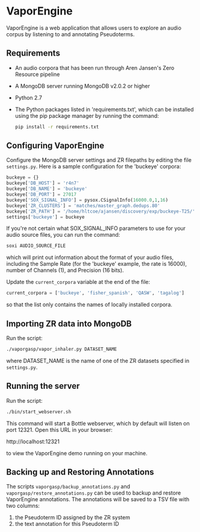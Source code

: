 VaporEngine
===========

VaporEngine is a web application that allows users to explore an audio
corpus by listening to and annotating Pseudoterms.


Requirements
------------

* An audio corpora that has been run through Aren Jansen's Zero Resource pipeline
* A MongoDB server running MongoDB v2.0.2 or higher
* Python 2.7
* The Python packages listed in 'requirements.txt', which can be installed
  using the pip package manager by running the command:

    ```bash
    pip install -r requirements.txt
    ```


Configuring VaporEngine
-----------------------

Configure the MongoDB server settings and ZR filepaths by editing the
file ```settings.py```.  Here is a sample configuration for the
'buckeye' corpora:

```python
buckeye = {}
buckeye['DB_HOST'] = 'r4n7'
buckeye['DB_NAME'] = 'buckeye'
buckeye['DB_PORT'] = 27017
buckeye['SOX_SIGNAL_INFO'] = pysox.CSignalInfo(16000.0,1,16)
buckeye['ZR_CLUSTERS'] = 'matches/master_graph.dedups.80'
buckeye['ZR_PATH'] = '/home/hltcoe/ajansen/discovery/exp/buckeye-T25/'
settings['buckeye'] = buckeye
```

If you're not certain what SOX_SIGNAL_INFO parameters to use for your
audio source files, you can run the command:

```bash
soxi AUDIO_SOURCE_FILE
```

which will print out information about the format of your audio files,
including the Sample Rate (for the 'buckeye' example, the rate is
16000), number of Channels (1), and Precision (16 bits).

Update the ```current_corpora``` variable at the end of the file:

```python
current_corpora = ['buckeye', 'fisher_spanish', 'QASW', 'tagalog']
```

so that the list only contains the names of locally installed corpora.


Importing ZR data into MongoDB
------------------------------

Run the script:

```bash
./vaporgasp/vapor_inhaler.py DATASET_NAME
```

where DATASET_NAME is the name of one of the ZR datasets specified in
```settings.py```.


Running the server
------------------

Run the script:

```bash
./bin/start_webserver.sh
```

This command will start a Bottle webserver, which by default will
listen on port 12321.  Open this URL in your browser:

  http://localhost:12321

to view the VaporEngine demo running on your machine.


Backing up and Restoring Annotations
------------------------------------

The scripts ```vaporgasp/backup_annotations.py```
and ```vaporgasp/restore_annotations.py``` can be used to backup and
restore VaporEngine annotations.  The annotations will be saved to a
TSV file with two columns:

1. the Pseudoterm ID assigned by the ZR system
2. the text annotation for this Pseudoterm ID
